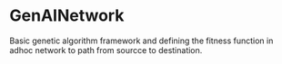# GenAINetwork
Basic genetic algorithm framework and defining the fitness function in adhoc network to path from sourcce to destination.
